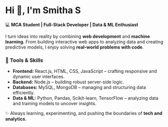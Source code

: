 # Hi 👋, I'm Smitha S

💻 **MCA Student | Full-Stack Developer | Data & ML Enthusiast**

I turn ideas into reality by combining **web development** and **machine learning**. From building interactive web apps to analyzing data and creating predictive models, I enjoy solving **real-world problems with code**.  

### 🔧 Tools & Skills
- **Frontend:** React.js, HTML, CSS, JavaScript – crafting responsive and dynamic user interfaces.  
- **Backend:** Node.js – building robust server-side logic.  
- **Databases:** MySQL, MongoDB – managing and structuring data efficiently.  
- **Data & ML:** Python, Pandas, Scikit-learn, TensorFlow – analyzing data and training models to uncover insights.  

✨ Always learning, experimenting, and pushing the boundaries of **tech and analytics**.
